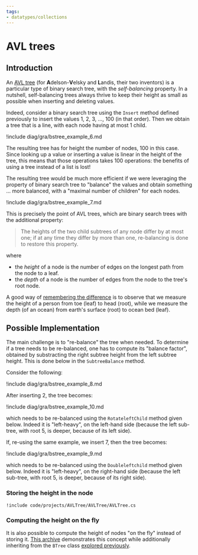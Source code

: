 ```yaml
---
tags:
- datatypes/collections
---
```


# AVL trees

## Introduction

An [AVL tree](https://en.wikipedia.org/wiki/AVL_tree) (for **A**delson-**V**elsky and **L**andis, their two inventors) is a particular type of binary search tree, with the *self-balancing* property. In a nutshell, self-balancing trees always thrive to keep their height as small as possible when inserting and deleting values.

Indeed, consider a binary search tree using the `Insert` method defined previously to insert the values 1, 2, 3, …, 100 (in that order). Then we obtain a tree that is a line, with each node having at most 1 child.

!include diag/gra/bstree_example_6.md

The resulting tree has for height the number of nodes, 100 in this case.
Since looking up a value or inserting a value is linear in the height of the tree, this means that those operations takes 100 operations: the benefits of using a tree instead of a list is lost!

The resulting tree would be much more efficient if we were leveraging the property of binary search tree to "balance" the values and obtain something … more balanced, with a "maximal number of children" for each nodes.

!include diag/gra/bstree_example_7.md

This is precisely the point of AVL trees, which are binary search trees with the additional property:

> The heights of the two child subtrees of any node differ by at most one; if at any time they differ by more than one, re-balancing is done to restore this property.

where 

- the *height* of a node is the number of edges on the longest path from the node to a leaf.
- the *depth* of a node is the number of edges from the node to the tree's root node.

A good way of [remembering the difference](https://stackoverflow.com/q/2603692) is to observe that we measure the height of a person from toe (leaf) to head (root), while we measure the depth (of an ocean) from earth's surface (root) to ocean bed (leaf).

## Possible Implementation

The main challenge is to "re-balance" the tree when needed.
To determine if a tree needs to be re-balanced, one has to compute its "balance factor", obtained by substracting the right subtree height from the left subtree height. This is done below in the `SubtreeBalance` method.

Consider the following:

!include diag/gra/bstree_example_8.md

After inserting 2, the tree becomes:

!include diag/gra/bstree_example_10.md

which needs to be re-balanced using the `RotateleftChild` method given below. Indeed it is "left-heavy", on the left-hand side (because the left sub-tree, with root 5, is deeper, because of its left side).

If, re-using the same example, we insert 7, then the tree becomes: 

!include diag/gra/bstree_example_9.md

which needs to be re-balanced using the `Doubleleftchild` method given below. Indeed it is "left-heavy", on the right-hand side (because the left sub-tree, with root 5, is deeper, because of its right side).

### Storing the height in the node

```{download="./code/projects/AVLTree.zip"}
!include code/projects/AVLTree/AVLTree/AVLTree.cs
```

### Computing the height on the fly

It is also possible to compute the height of nodes "on the fly" instead of storing it.
[This archive](./code/projects/AVLTree_I.zip) demonstrates this concept while additionally inheriting from the `BTree` class [explored previously](./lectures/data/trees).
